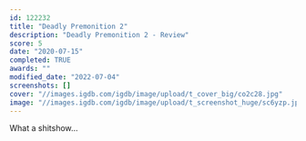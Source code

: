 ```yaml
---
id: 122232
title: "Deadly Premonition 2"
description: "Deadly Premonition 2 - Review"
score: 5
date: "2020-07-15"
completed: TRUE
awards: ""
modified_date: "2022-07-04"
screenshots: []
cover: "//images.igdb.com/igdb/image/upload/t_cover_big/co2c28.jpg"
image: "//images.igdb.com/igdb/image/upload/t_screenshot_huge/sc6yzp.jpg"
---
```

What a shitshow...